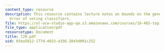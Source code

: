 ```yaml
---
content_type: resource
description: This resource contains lecture notes on bounds on the generalization
  error of voting classifiers.
file: https://ol-ocw-studio-app-qa.s3.amazonaws.com/courses/18-465-topics-in-statistics-statistical-learning-theory-spring-2007/03ea5812177d4653a3562843d091c252_l20.pdf
file_type: application/pdf
resourcetype: Document
title: l20.pdf
uid: 03ea5812-177d-4653-a356-2843d091c252
---
```


